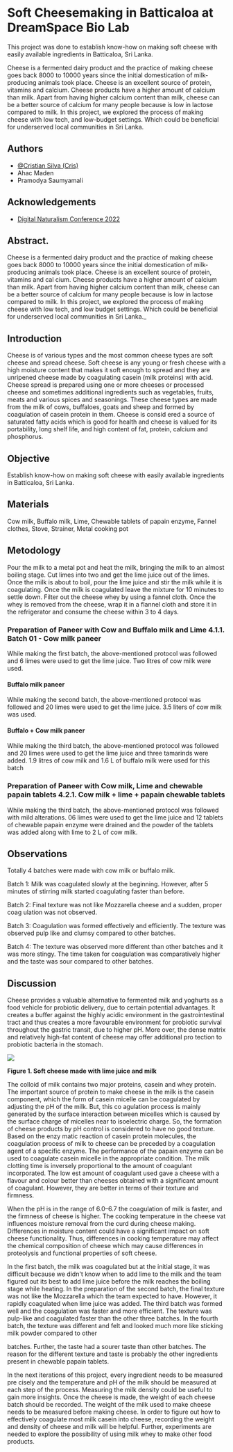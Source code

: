 
# Soft Cheesemaking in Batticaloa at DreamSpace Bio Lab

This project was done to establish know-how on making soft cheese with easily available ingredients in Batticaloa, Sri Lanka.

Cheese is a fermented dairy product and the practice of making cheese goes back 8000 to 10000 years since the initial domestication of milk-producing animals took place. Cheese is an excellent source of protein, vitamins and calcium. Cheese products have a higher amount of calcium than milk. Apart from having higher calcium content than milk, cheese can be a better source of calcium for many people because is low in lactose compared to  milk. In this project, we explored the process of making cheese with low tech, and low-budget settings. Which could be beneficial for underserved local communities in Sri Lanka.

## Authors

- [@Cristian Silva (Cris)](https://github.com/TheCrisSilva)
- Ahac Maden
- Pramodya Saumyamali

## Acknowledgements

 - [Digital Naturalism Conference 2022](https://www.2022.dinacon.org/)
 

## Abstract.
Cheese is a fermented dairy product and the practice of making cheese goes back 8000 to 10000 years since the initial domestication of milk-producing animals took place. Cheese is an excellent source of protein, vitamins and cal cium. Cheese products have a higher amount of calcium than milk. Apart from having higher calcium content than milk, cheese can be a better source of calcium for many people because is low in lactose compared to milk. In this project, we explored the process of making cheese with low tech, and low budget settings. Which could be beneficial for underserved local communities in Sri Lanka._

## Introduction

Cheese is of various types and the most common cheese types are soft cheese and spread cheese. Soft cheese is any young or fresh cheese with a high moisture content that makes it soft enough to spread and they are unripened cheese made by coagulating casein (milk proteins) with acid. Cheese spread is prepared using one or more cheeses or processed cheese and sometimes additional ingredients such as vegetables, fruits, meats and various spices and seasonings. These cheese types are made from the milk of cows, buffaloes, goats and sheep and formed by coagulation of casein protein in them. Cheese is consid ered a source of saturated fatty acids which is good for health and cheese is valued for its portability, long shelf life, and high content of fat, protein, calcium and phosphorus.

## Objective

Establish know-how on making soft cheese with easily available ingredients in Batticaloa, Sri Lanka.

## Materials

Cow milk, Buffalo milk, Lime, Chewable tablets of papain enzyme, Fannel clothes, Stove, Strainer, Metal cooking pot

## Metodology

Pour the milk to a metal pot and heat the milk, bringing the milk to an almost boiling stage. Cut limes into two and get the lime juice out of the limes. Once the milk is about to boil, pour the lime juice and stir the milk while it is coagulating. Once the milk is coagulated leave the mixture for 10 minutes to settle down. Filter out the cheese whey by using a fannel cloth. Once the whey is removed from the cheese, wrap it in a flannel cloth and store it in the refrigerator and consume the cheese within 3 to 4 days.

### Preparation of Paneer with Cow and Buffalo milk and Lime 4.1.1. Batch 01 - Cow milk paneer

While making the first batch, the above-mentioned protocol was followed and 6 limes were used to get the lime juice. Two litres of cow milk were used.

#### Buffalo milk paneer

While making the second batch, the above-mentioned protocol was followed and 20 limes were used to get the lime juice. 3.5 liters of cow milk was used.

#### Buffalo + Cow milk paneer

While making the third batch, the above-mentioned protocol was followed and 20 limes were used to get the lime juice and three tamarinds were added. 1.9 litres of cow milk and 1.6 L of buffalo milk were used for this batch

### Preparation of Paneer with Cow milk, Lime and chewable papain tablets 4.2.1. Cow milk + lime + papain chewable tablets

While making the third batch, the above-mentioned protocol was followed with mild alterations. 06 limes were used to get the lime juice and 12 tablets of chewable papain enzyme were drained and the powder of the tablets was added along with lime to 2 L of cow milk.

## Observations

Totally 4 batches were made with cow milk or buffalo milk.

Batch 1: Milk was coagulated slowly at the beginning. However, after 5 minutes of stirring milk started coagulating faster than before.

Batch 2: Final texture was not like Mozzarella cheese and a sudden, proper coag ulation was not observed.

Batch 3: Coagulation was formed effectively and efficiently. The texture was observed pulp like and clumsy compared to other batches.

Batch 4: The texture was observed more different than other batches and it was more stingy. The time taken for coagulation was comparatively higher and the taste was sour compared to other batches.

## Discussion

Cheese provides a valuable alternative to fermented milk and yoghurts as a food vehicle for probiotic delivery, due to certain potential advantages. It creates a buffer against the highly acidic environment in the gastrointestinal tract and thus creates a more favourable environment for probiotic survival throughout the gastric transit, due to higher pH. More over, the dense matrix and relatively high-fat content of cheese may offer additional pro tection to probiotic bacteria in the stomach.

![](RackMultipart20221128-1-xbvv1v_html_7ff53c9ca1b00890.png)

**Figure 1. Soft cheese made with lime juice and milk**

The colloid of milk contains two major proteins, casein and whey protein. The important source of protein to make cheese in the milk is the casein component, which the form of casein micelle can be coagulated by adjusting the pH of the milk. But, this co agulation process is mainly generated by the surface interaction between micelles which is caused by the surface charge of micelles near to isoelectric charge. So, the formation of cheese products by pH control is considered to have no good texture. Based on the enzy matic reaction of casein protein molecules, the coagulation process of milk to cheese can be preceded by a coagulation agent of a specific enzyme. The performance of the papain enzyme can be used to coagulate casein micelle in the appropriate condition. The milk clotting time is inversely proportional to the amount of coagulant incorporated. The low est amount of coagulant used gave a cheese with a flavour and colour better than cheeses obtained with a significant amount of coagulant. However, they are better in terms of their texture and firmness.

When the pH is in the range of 6.0–6.7 the coagulation of milk is faster, and the firmness of cheese is higher. The cooking temperature in the cheese vat influences moisture removal from the curd during cheese making. Differences in moisture content could have a significant impact on soft cheese functionality. Thus, differences in cooking temperature may affect the chemical composition of cheese which may cause differences in proteolysis and functional properties of soft cheese.

In the first batch, the milk was coagulated but at the initial stage, it was difficult because we didn't know when to add lime to the milk and the team figured out its best to add lime juice before the milk reaches the boiling stage while heating. In the preparation of the second batch, the final texture was not like the Mozzarella which the team expected to have. However, it rapidly coagulated when lime juice was added. The third batch was formed well and the coagulation was faster and more efficient. The texture was pulp-like and coagulated faster than the other three batches. In the fourth batch, the texture was different and felt and looked much more like sticking milk powder compared to other

batches. Further, the taste had a sourer taste than other batches. The reason for the different texture and taste is probably the other ingredients present in chewable papain tablets.

In the next iterations of this project, every ingredient needs to be measured pre cisely and the temperature and pH of the milk should be measured at each step of the process. Measuring the milk density could be useful to gain more insights. Once the cheese is made, the weight of each cheese batch should be recorded. The weight of the milk used to make cheese needs to be measured before making cheese. In order to figure out how to effectively coagulate most milk casein into cheese, recording the weight and density of cheese and milk will be helpful. Further, experiments are needed to explore the possibility of using milk whey to make other food products.
